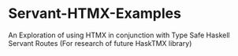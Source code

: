 # Servant-HTMX-Examples
An Exploration of using HTMX in conjunction with Type Safe Haskell Servant Routes (For research of future HaskTMX library)
